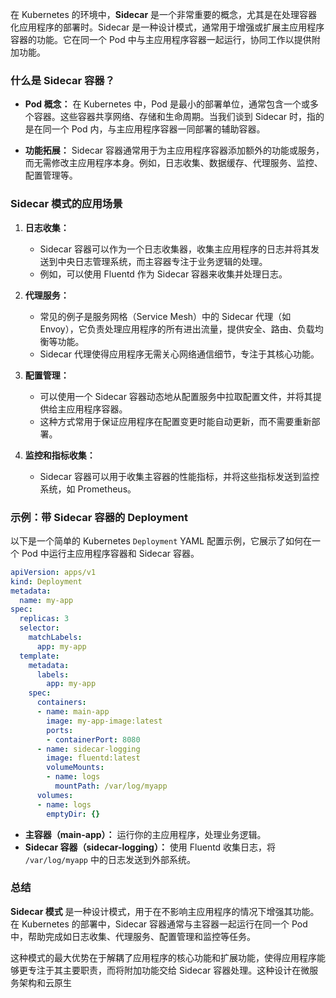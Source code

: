 在 Kubernetes 的环境中，**Sidecar** 是一个非常重要的概念，尤其是在处理容器化应用程序的部署时。Sidecar 是一种设计模式，通常用于增强或扩展主应用程序容器的功能。它在同一个 Pod 中与主应用程序容器一起运行，协同工作以提供附加功能。

### 什么是 Sidecar 容器？

- **Pod 概念：** 在 Kubernetes 中，Pod 是最小的部署单位，通常包含一个或多个容器。这些容器共享网络、存储和生命周期。当我们谈到 Sidecar 时，指的是在同一个 Pod 内，与主应用程序容器一同部署的辅助容器。

- **功能拓展：** Sidecar 容器通常用于为主应用程序容器添加额外的功能或服务，而无需修改主应用程序本身。例如，日志收集、数据缓存、代理服务、监控、配置管理等。

### Sidecar 模式的应用场景

1. **日志收集：**
   - Sidecar 容器可以作为一个日志收集器，收集主应用程序的日志并将其发送到中央日志管理系统，而主容器专注于业务逻辑的处理。
   - 例如，可以使用 Fluentd 作为 Sidecar 容器来收集并处理日志。

2. **代理服务：**
   - 常见的例子是服务网格（Service Mesh）中的 Sidecar 代理（如 Envoy），它负责处理应用程序的所有进出流量，提供安全、路由、负载均衡等功能。
   - Sidecar 代理使得应用程序无需关心网络通信细节，专注于其核心功能。

3. **配置管理：**
   - 可以使用一个 Sidecar 容器动态地从配置服务中拉取配置文件，并将其提供给主应用程序容器。
   - 这种方式常用于保证应用程序在配置变更时能自动更新，而不需要重新部署。

4. **监控和指标收集：**
   - Sidecar 容器可以用于收集主容器的性能指标，并将这些指标发送到监控系统，如 Prometheus。

### 示例：带 Sidecar 容器的 Deployment

以下是一个简单的 Kubernetes `Deployment` YAML 配置示例，它展示了如何在一个 Pod 中运行主应用程序容器和 Sidecar 容器。

```yaml
apiVersion: apps/v1
kind: Deployment
metadata:
  name: my-app
spec:
  replicas: 3
  selector:
    matchLabels:
      app: my-app
  template:
    metadata:
      labels:
        app: my-app
    spec:
      containers:
      - name: main-app
        image: my-app-image:latest
        ports:
        - containerPort: 8080
      - name: sidecar-logging
        image: fluentd:latest
        volumeMounts:
        - name: logs
          mountPath: /var/log/myapp
      volumes:
      - name: logs
        emptyDir: {}
```

- **主容器（main-app）：** 运行你的主应用程序，处理业务逻辑。
- **Sidecar 容器（sidecar-logging）：** 使用 Fluentd 收集日志，将 `/var/log/myapp` 中的日志发送到外部系统。

### 总结

**Sidecar 模式** 是一种设计模式，用于在不影响主应用程序的情况下增强其功能。在 Kubernetes 的部署中，Sidecar 容器通常与主容器一起运行在同一个 Pod 中，帮助完成如日志收集、代理服务、配置管理和监控等任务。

这种模式的最大优势在于解耦了应用程序的核心功能和扩展功能，使得应用程序能够更专注于其主要职责，而将附加功能交给 Sidecar 容器处理。这种设计在微服务架构和云原生
